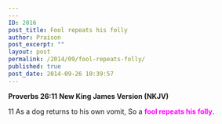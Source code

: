 ```yaml
---
---
ID: 2016
post_title: Fool repeats his folly
author: Praison
post_excerpt: ""
layout: post
permalink: /2014/09/fool-repeats-folly/
published: true
post_date: 2014-09-26 10:39:57
---
```

<strong>Proverbs 26:11</strong>
<strong> New King James Version (NKJV)</strong>

11 As a dog returns to his own vomit,
So a <span style="color: #ff00ff;"><strong>fool repeats his folly</strong></span>.